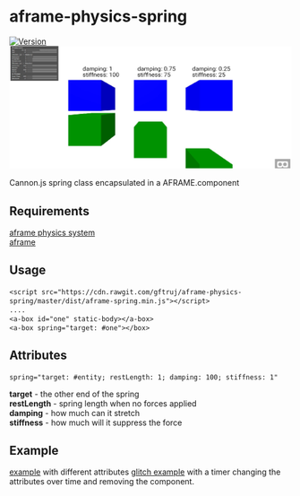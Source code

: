 # aframe-physics-spring

[![Version](https://img.shields.io/npm/v/aframe-physics-spring.svg?style=flat-square)](https://www.npmjs.com/package/aframe-physics-spring)
![low far distance](screen.jpg)<br />

Cannon.js spring class encapsulated in a AFRAME.component
## Requirements
[aframe physics system](https://github.com/donmccurdy/aframe-physics-system) <br>
[aframe](https://aframe.io/)

## Usage
```
<script src="https://cdn.rawgit.com/gftruj/aframe-physics-spring/master/dist/aframe-spring.min.js"></script>
....
<a-box id="one" static-body></a-box>
<a-box spring="target: #one"></box>
```
## Attributes
```
spring="target: #entity; restLength: 1; damping: 100; stiffness: 1"
```
**target** - the other end of the spring <br>
**restLength** - spring length when no forces applied <br>
**damping** - how much can it stretch <br>
**stiffness** - how much will it suppress the force <br>

## Example
[example](https://cdn.rawgit.com/gftruj/aframe-physics-spring/2a5971cd/example/spring.html) with different attributes
[glitch example](https://aframe-physics-spring.glitch.me/) with a timer changing the attributes over time and removing the component.
